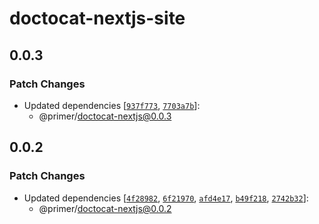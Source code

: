 # doctocat-nextjs-site

## 0.0.3

### Patch Changes

- Updated dependencies [[`937f773`](https://github.com/primer/doctocat-nextjs/commit/937f77385bc6c4d2c6289d0a6f12122373789f73), [`7703a7b`](https://github.com/primer/doctocat-nextjs/commit/7703a7b86bc906ff981a7f864a9916c963a35087)]:
  - @primer/doctocat-nextjs@0.0.3

## 0.0.2

### Patch Changes

- Updated dependencies [[`4f28982`](https://github.com/primer/doctocat-nextjs/commit/4f28982e327e75f199f28fad987f1e827deafeb2), [`6f21970`](https://github.com/primer/doctocat-nextjs/commit/6f21970c74f7635be89fc4cd20376d7fe5ca35e7), [`afd4e17`](https://github.com/primer/doctocat-nextjs/commit/afd4e1762f6294a14942d415c693319a874cd3fb), [`b49f218`](https://github.com/primer/doctocat-nextjs/commit/b49f218e9bbc2de720476e21888956bee6081967), [`2742b32`](https://github.com/primer/doctocat-nextjs/commit/2742b3214e7a53416d23f0459dc389f7c22cf5a1)]:
  - @primer/doctocat-nextjs@0.0.2
